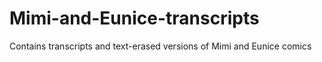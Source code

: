 # Mimi-and-Eunice-transcripts
Contains transcripts and text-erased versions of Mimi and Eunice comics
